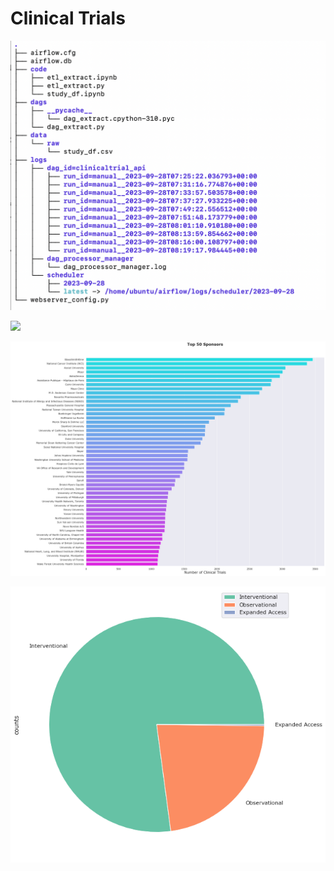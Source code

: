 # Clinical Trials 


![png](images/tree.png)

![](airflow.gif)

![png](images/sponsors_bar.png)

![png](images/types_pie.png)





 
